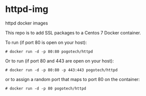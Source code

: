 # httpd-img
httpd docker images

This repo is to add SSL packages to a Centos 7 Docker container. 


To run (if port 80 is open on your host):

```
# docker run -d -p 80:80 pogotech/httpd
```

Or to run (if port 80 and 443 are open on your host):

```
# docker run -d -p 80:80 -p 443:443 pogotech/httpd
```

or to assign a random port that maps to port 80 on the container:

```
# docker run -d -p 80 pogotech/httpd
```
